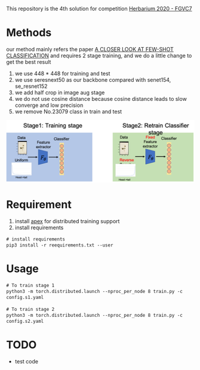 This repository is the 4th solution for competition [Herbarium 2020 - FGVC7](https://www.kaggle.com/c/herbarium-2020-fgvc7/overview)
# Methods
our method mainly refers the paper [A CLOSER LOOK AT FEW-SHOT CLASSIFICATION](https://arxiv.org/pdf/1904.04232.pdf) and requires 2 stage training, and we do a little change to get the best result
1. we use 448 * 448 for training and test
2. we use seresnext50 as our backbone compared with senet154, se_resnet152
3. we add half crop in image aug stage
4. we do not use cosine distance because cosine distance leads to slow converge  and low precision 
5. we remove No.23079 class in train and test

![](./pic.png)

# Requirement

1. install [apex](https://github.com/NVIDIA/apex) for distributed training support
2. install requirements
```angular2
# install requirements
pip3 install -r reequirements.txt --user
```
# Usage

```
# To train stage 1
python3 -m torch.distributed.launch --nproc_per_node 8 train.py -c config.s1.yaml

# To train stage 2
python3 -m torch.distributed.launch --nproc_per_node 8 train.py -c config.s2.yaml
```

# TODO
* test code

